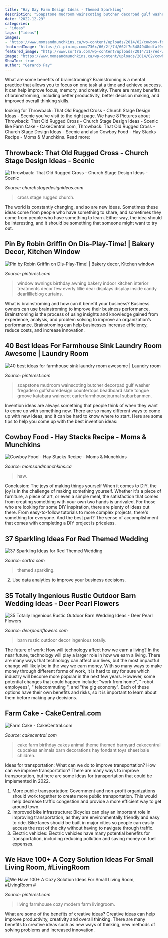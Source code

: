 ```yaml
---
title: "Hay Day Farm Design Ideas - Themed Sparkling"
description: "Soapstone mudroom wainscoting butcher decorpad gulf washer fregadero gulfshoredesign countertops beadboard slate tongue groove katabara wainscot carterfarmhousejournal suburbanmen"
date: "2022-12-29"
categories:
- "ideas"
tags: ["ideas"]
images:
- "https://www.momsandmunchkins.ca/wp-content/uploads/2014/02/cowboy-food-hay-stacks.jpg"
featuredImage: "https://i.pinimg.com/736x/66/2f/7d/662f7d5484948ddfaf94326e676edab1.jpg"
featured_image: "http://www.sortra.com/wp-content/uploads/2014/11/red-wedding-theme19.jpg"
image: "https://www.momsandmunchkins.ca/wp-content/uploads/2014/02/cowboy-food-hay-stacks.jpg"
ShowToc: true
author: "Gerardo Fay"
---
```



What are some benefits of brainstroming?
Brainstroming is a mental practice that allows you to focus on one task at a time and achieve success. It can help improve focus, memory, and creativity. There are many benefits of brainstroming, including better productivity, better decision making, and improved overall thinking skills.

	

		
looking for Throwback: That Old Rugged Cross - Church Stage Design Ideas - Scenic you've visit to the right page. We have 8 Pictures about Throwback: That Old Rugged Cross - Church Stage Design Ideas - Scenic like Farm Cake - CakeCentral.com, Throwback: That Old Rugged Cross - Church Stage Design Ideas - Scenic and also Cowboy Food - Hay Stacks Recipe - Moms &amp; Munchkins. Read more:
		
    
## Throwback: That Old Rugged Cross - Church Stage Design Ideas - Scenic

<img loading=lazy src="https://churchstagedesignideas.com/wp-content/uploads/2018/09/That-Old-Rugged-Cross-Stage-Design.jpg" onerror="this.onerror=null;this.src='https://tse4.mm.bing.net/th?id=OIP.oR8_WghsRCP0VnUHrlNogAHaDb&amp;pid=15.1';" alt="Throwback: That Old Rugged Cross - Church Stage Design Ideas - Scenic">

_Source: churchstagedesignideas.com_

>cross stage rugged church. 

	

The world is constantly changing, and so are new ideas. Sometimes these ideas come from people who have something to share, and sometimes they come from people who have something to learn. Either way, the idea should be interesting, and it should be something that someone might want to try out.

    
## Pin By Robin Griffin On Dis-Play-Time! | Bakery Decor, Kitchen Window

<img loading=lazy src="https://i.pinimg.com/originals/c8/7e/48/c87e48308446b348357c326bcaafffa0.jpg" onerror="this.onerror=null;this.src='https://tse1.mm.bing.net/th?id=OIP.r4RbH-qeApRkBfTwXfJjvQHaK3&amp;pid=15.1';" alt="Pin by Robin Griffin on Dis-Play-Time! | Bakery decor, Kitchen window">

_Source: pinterest.com_

>window awnings birthday awning bakery indoor kitchen interior treatments decor few everly lillie dear displays display inside candy dearlillieblog curtains. 

	

What is brainstroming and how can it benefit your business?
Business owners can use brainstroming to improve their business performance. Brainstroming is the process of using insights and knowledge gained from experience, analysis, and problem solving to improve an organization’s performance. Brainstroming can help businesses increase efficiency, reduce costs, and increase innovation.

    
## 40 Best Ideas For Farmhouse Sink Laundry Room Awesome | Laundry Room

<img loading=lazy src="https://i.pinimg.com/originals/66/d3/5f/66d35fab9853a34eba250dd5c45e285e.jpg" onerror="this.onerror=null;this.src='https://tse2.mm.bing.net/th?id=OIP.s50SW7k-CqQCxH-2tgs1KgAAAA&amp;pid=15.1';" alt="40 best ideas for farmhouse sink laundry room awesome | Laundry room">

_Source: pinterest.com_

>soapstone mudroom wainscoting butcher decorpad gulf washer fregadero gulfshoredesign countertops beadboard slate tongue groove katabara wainscot carterfarmhousejournal suburbanmen. 

	

Invention ideas are always something that people think of when they want to come up with something new. There are so many different ways to come up with new ideas, and it can be hard to know where to start. Here are some tips to help you come up with the best invention ideas:

    
## Cowboy Food - Hay Stacks Recipe - Moms &amp; Munchkins

<img loading=lazy src="https://www.momsandmunchkins.ca/wp-content/uploads/2014/02/cowboy-food-hay-stacks.jpg" onerror="this.onerror=null;this.src='https://tse4.mm.bing.net/th?id=OIP.mJ9_ocrfBU4rG-zmwhAaqAAAAA&amp;pid=15.1';" alt="Cowboy Food - Hay Stacks Recipe - Moms &amp; Munchkins">

_Source: momsandmunchkins.ca_

>haw. 

	

Conclusion: The joys of making things yourself
When it comes to DIY, the joy is in the challenge of making something yourself. Whether it's a piece of furniture, a piece of art, or even a simple meal, the satisfaction that comes from creating something with your own two hands is unrivaled.
For those who are looking for some DIY inspiration, there are plenty of ideas out there. From easy-to-follow tutorials to more complex projects, there's something for everyone. And the best part? The sense of accomplishment that comes with completing a DIY project is priceless.

    
## 37 Sparkling Ideas For Red Themed Wedding

<img loading=lazy src="http://www.sortra.com/wp-content/uploads/2014/11/red-wedding-theme19.jpg" onerror="this.onerror=null;this.src='https://tse1.mm.bing.net/th?id=OIP.x0naPlA5kdAcChxHLoR-DgHaLH&amp;pid=15.1';" alt="37 Sparkling Ideas for Red Themed Wedding">

_Source: sortra.com_

>themed sparkling. 

	

2. Use data analytics to improve your business decisions.

    
## 35 Totally Ingenious Rustic Outdoor Barn Wedding Ideas - Deer Pearl Flowers

<img loading=lazy src="https://www.deerpearlflowers.com/wp-content/uploads/2015/08/rustic-barn-wedding-decor-ideas.jpg" onerror="this.onerror=null;this.src='https://tse3.mm.bing.net/th?id=OIP.JxZxMxVA4nRLKy6-dJtbjAHaLH&amp;pid=15.1';" alt="35 Totally Ingenious Rustic Outdoor Barn Wedding Ideas - Deer Pearl Flowers">

_Source: deerpearlflowers.com_

>barn rustic outdoor decor ingenious totally. 

	

The future of work: How will technology affect how we earn a living?
In the near future, technology will play a larger role in how we earn a living. There are many ways that technology can affect our lives, but the most impactful change will likely be in the way we earn money. With so many ways to make money through different forms of work, it is hard to say for sure which industry will become more popular in the next few years. However, some potential changes that could happen include: 
"work from home", " robot employees", " telecommuting ", and "the gig economy". Each of these options have their own benefits and risks, so it is important to learn about them before making any decisions.

    
## Farm Cake - CakeCentral.com

<img loading=lazy src="https://cdn001.cakecentral.com/gallery/2015/03/900_4337XMAY_farm-cake.jpg" onerror="this.onerror=null;this.src='https://tse3.mm.bing.net/th?id=OIP.h_ssDcxyZfJqeSBa4k0WTgHaLH&amp;pid=15.1';" alt="Farm Cake - CakeCentral.com">

_Source: cakecentral.com_

>cake farm birthday cakes animal theme themed barnyard cakecentral cupcakes animals barn decorations hay fondant toys sheet bale children. 

	

Ideas for transportation: What can we do to improve transportation?
How can we improve transportation? 
There are many ways to improve transportation, but here are some ideas for transportation that could be implemented in 2022.

1. More public transportation: Government and non-profit organizations should work together to create more public transportation. This would help decrease traffic congestion and provide a more efficient way to get around town.
2. Improved bike infrastructure: Bicycles can play an important role in improving transportation, as they are environmentally friendly and easy to ride. Bike lanes should be built in major cities so people can easily access the rest of the city without having to navigate through traffic. 
3. Electric vehicles: Electric vehicles have many potential benefits for transportation, including reducing pollution and saving money on fuel expenses.

    
## We Have 100+ A Cozy Solution Ideas For Small Living Room, #LivingRoom #

<img loading=lazy src="https://i.pinimg.com/736x/66/2f/7d/662f7d5484948ddfaf94326e676edab1.jpg" onerror="this.onerror=null;this.src='https://tse4.mm.bing.net/th?id=OIP.ftqA7CfiSVasObU_IJ7iPAHaNF&amp;pid=15.1';" alt="We Have 100+ A Cozy Solution Ideas For Small Living Room, #LivingRoom #">

_Source: pinterest.com_

>living farmhouse cozy modern farm livingroom. 

	

What are some of the benefits of creative ideas?
Creative ideas can help improve productivity, creativity and overall thinking. There are many benefits to creative ideas such as new ways of thinking, new methods of solving problems and increased innovation.

